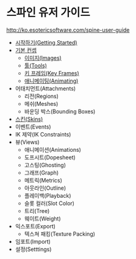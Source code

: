 스파인 유저 가이드
==================
<http://ko.esotericsoftware.com/spine-user-guide>

* <a href="./10_get_started/">시작하기(Getting Started)</a>
* <a href="./20_basic_concepts/">기본 컨셉</a>
	* <a href="./21_images/">이미지(Images)</a>
	* <a href="./22_tools/">툴(Tools)</a>
	* <a href="./23_key_frames/">키 프레임(Key Frames)</a>
	* <a href="./24_animating/">애니메이팅(Animating)</a>
* 어태치먼트(Attachments)
	* 리전(Regions)
	* 메쉬(Meshes)
	* 바운딩 박스(Bounding Boxes)
* <a href="./40_skins/">스킨(Skins)</a>
* 이벤트(Events)
* IK 제약(IK Constraints)
* 뷰(Views)
	* 애니메이션(Animations)
	* 도프시트(Dopesheet)
	* 고스팅(Ghosting)
	* 그래프(Graph)
	* 메트릭(Metrics)
	* 아웃라인(Outline)
	* 플레이백(Playback)
	* 슬롯 컬러(Slot Color)
	* 트리(Tree)
	* 웨이트(Weight)
* 익스포트(Export)
	* 텍스쳐 패킹(Texture Packing)
* 임포트(Import)
* 설정(Setttings) 